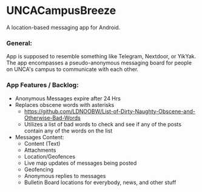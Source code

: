 # UNCACampusBreeze
A location-based messaging app for Android.

### General:
App is supposed to resemble something like Telegram, Nextdoor, or YikYak. The app encompasses a pseudo-anonymous messaging board for people on UNCA's campus to communicate with each other.

### App Features / Backlog:
- Anonymous Messages expire after 24 Hrs
- Replaces obscene words with asterisks
  - https://github.com/LDNOOBW/List-of-Dirty-Naughty-Obscene-and-Otherwise-Bad-Words
  - Utilizes a list of bad words to check and see if any of the posts contain any of the words on the list
- Messages Content:
    - Content (Text)
    - Attachments
    - Location/Geofences
    - Live map updates of messages being posted
    - Geofencing
    - Anonymous replies to messages
    - Bulletin Board locations  for everybody, news, and other stuff
